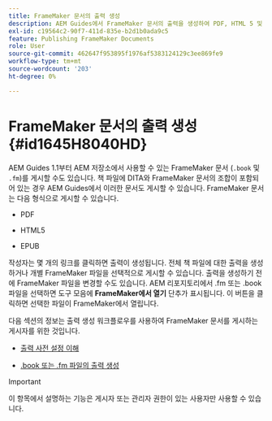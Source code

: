 ```yaml
---
title: FrameMaker 문서의 출력 생성
description: AEM Guides에서 FrameMaker 문서의 출력을 생성하여 PDF, HTML 5 및 EPUB 형식으로 게시하는 방법에 대해 알아봅니다.
exl-id: c19564c2-90f7-411d-835e-b2d1b0ada9c5
feature: Publishing FrameMaker Documents
role: User
source-git-commit: 462647f953895f1976af5383124129c3ee869fe9
workflow-type: tm+mt
source-wordcount: '203'
ht-degree: 0%

---
```


# FrameMaker 문서의 출력 생성 {#id1645H8040HD}

AEM Guides 1.1부터 AEM 저장소에서 사용할 수 있는 FrameMaker 문서 \(`.book` 및 `.fm`\)를 게시할 수도 있습니다. 책 파일에 DITA와 FrameMaker 문서의 조합이 포함되어 있는 경우 AEM Guides에서 이러한 문서도 게시할 수 있습니다. FrameMaker 문서는 다음 형식으로 게시할 수 있습니다.

- PDF

- HTML5

- EPUB


작성자는 몇 개의 링크를 클릭하면 출력이 생성됩니다. 전체 책 파일에 대한 출력을 생성하거나 개별 FrameMaker 파일을 선택적으로 게시할 수 있습니다. 출력을 생성하기 전에 FrameMaker 파일을 변경할 수도 있습니다. AEM 리포지토리에서 .fm 또는 .book 파일을 선택하면 도구 모음에 **FrameMaker에서 열기** 단추가 표시됩니다. 이 버튼을 클릭하면 선택한 파일이 FrameMaker에서 열립니다.

다음 섹션의 정보는 출력 생성 워크플로우를 사용하여 FrameMaker 문서를 게시하는 게시자를 위한 것입니다.

- [출력 사전 설정 이해](fm-output-understand-presets.md#)

- [.book 또는 .fm 파일의 출력 생성](fm-output-generate.md#)

>[!IMPORTANT]
>
> 이 항목에서 설명하는 기능은 게시자 또는 관리자 권한이 있는 사용자만 사용할 수 있습니다.
